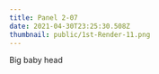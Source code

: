 ```yaml
---
title: Panel 2-07
date: 2021-04-30T23:25:30.508Z
thumbnail: public/1st-Render-11.png
---
```

Big baby head